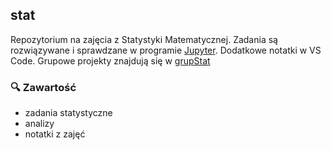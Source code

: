 ## stat
Repozytorium na zajęcia z Statystyki Matematycznej. Zadania są rozwiązywane i sprawdzane w programie [Jupyter](https://jupyter.org/). Dodatkowe notatki w VS Code. Grupowe projekty znajdują się w [grupStat](https://github.com/orgs/grupStat/repositories)
### :mag: Zawartość
- zadania statystyczne
- analizy
- notatki z zajęć
